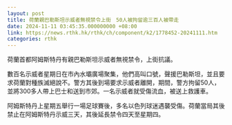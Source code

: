 ```yaml
---
layout: post
title: 荷蘭親巴勒斯坦示威者無視禁令上街　50人被拘留逾三百人被帶走
date: 2024-11-11 03:45:35.000000000 +08:00
link: https://news.rthk.hk/rthk/ch/component/k2/1778452-20241111.htm
categories: rthk
---
```


荷蘭首都阿姆斯特丹有親巴勒斯坦示威者無視禁令，上街抗議。

數百名示威者星期日在市內水壩廣場聚集，他們高叫口號，聲援巴勒斯坦，並且要求荷蘭對種族滅絕說不。警方其後到場要求示威者離開，期間，警方拘留50人，並將300多人帶上巴士和送到市郊。一名示威者就受傷流血，被送上救護車。

阿姆斯特丹上星期五舉行一場足球賽後，多名以色列球迷遇襲受傷。荷蘭當局其後禁止在阿姆斯特丹示威三天，其後延長禁令四天至星期四。
